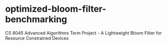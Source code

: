 # optimized-bloom-filter-benchmarking
CS 8045 Advanced Algorithms Term Project - A Lightweight Bloom Filter for Resource Constrained Devices
